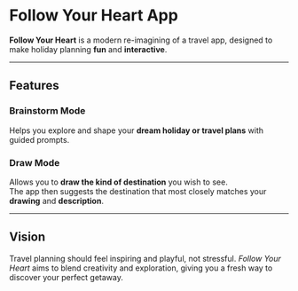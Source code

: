 # Follow Your Heart App

**Follow Your Heart** is a modern re-imagining of a travel app, designed to make holiday planning **fun** and **interactive**.

---

## Features  

### Brainstorm Mode  
Helps you explore and shape your **dream holiday or travel plans** with guided prompts.  

### Draw Mode  
Allows you to **draw the kind of destination** you wish to see.  
The app then suggests the destination that most closely matches your **drawing** and **description**.  

---

## Vision  
Travel planning should feel inspiring and playful, not stressful. *Follow Your Heart* aims to blend creativity and exploration, giving you a fresh way to discover your perfect getaway.  
